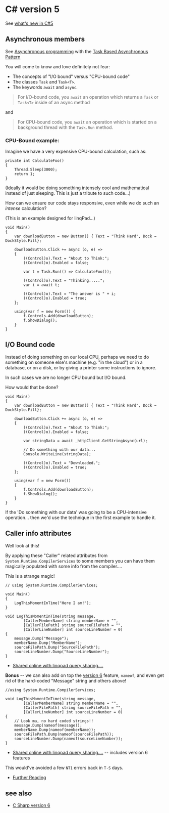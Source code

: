 ﻿#	 C# version 5

See [what's new in C#5](https://docs.microsoft.com/en-us/dotnet/csharp/whats-new/csharp-version-history#c-version-50)

## Asynchronous members

See [Asynchronous programming](https://docs.microsoft.com/en-us/dotnet/csharp/async) with the [Task Based Asynchronous Pattern](https://docs.microsoft.com/en-us/dotnet/standard/asynchronous-programming-patterns/task-based-asynchronous-pattern-tap)

You will come to know and love definitely not fear:

* The concepts of "I/O bound" versus "CPU-bound code"
* The classes `Task` and `Task<T>`.
* The keywords `await` and `async`.

> For I/O-bound code, you `await` an operation which returns a `Task` or `Task<T>` inside of an async method

and

> For CPU-bound code, you `await` an operation which is started on a background thread with the `Task.Run` method.

### CPU-Bound example:

Imagine we have a very expensive CPU-bound calculation, such as:

	private int CalculateFoo()
	{
		Thread.Sleep(3000);
		return 1;
	}

(Ideally it would be doing something intensely cool and mathematical instead of just sleeping. This is just a tribute to such code...)

How can we ensure our code stays responsive, even while we do such an *intense* calculation?

(This is an example designed for linqPad...)

	void Main()
	{
		var downloadButton = new Button() { Text = "Think Hard", Dock = DockStyle.Fill};

		downloadButton.Click += async (o, e) =>
		{
			((Control)o).Text = "About to Think:";
			((Control)o).Enabled = false;

			var t = Task.Run(() => CalculateFoo());

			((Control)o).Text = "Thinking.....";
			var i = await t;

			((Control)o).Text = "The answer is " + i;
			((Control)o).Enabled = true;
		};

		using(var f = new Form()) {
			f.Controls.Add(downloadButton);
			f.ShowDialog();
		}
	}

## I/O Bound code

Instead of doing something on our local CPU, perhaps we need to do something on someone else's machine (e.g. "in the cloud") or in a database, or on a disk, or by giving a printer some instructions to ignore.

In such cases we are no longer CPU bound but I/O bound.

How would that be done?

	void Main()
	{
		var downloadButton = new Button() { Text = "Think Hard", Dock = DockStyle.Fill};

		downloadButton.Click += async (o, e) =>
		{
			((Control)o).Text = "About to Think:";
			((Control)o).Enabled = false;

			var stringData = await _httpClient.GetStringAsync(url);

			// Do something with our data...
			Console.WriteLine(stringData);

			((Control)o).Text = "Downloaded.";
			((Control)o).Enabled = true;
		};

		using(var f = new Form())
		{
			f.Controls.Add(downloadButton);
			f.ShowDialog();
		}
	}

If the 'Do something with our data' was going to be a CPU-intensive operation... then we'd use the technique in the first example to handle it.

## Caller info attributes

Well look at this!

By applying these "Caller" related attributes from `System.Runtime.CompilerServices` to some members you can have them magically populated with some info from the compiler....

This is a strange magic!

	// using System.Runtime.CompilerServices;

	void Main()
	{
		LogThisMomentInTime("Here I am!");
	}

	void LogThisMomentInTime(string message,
			[CallerMemberName] string memberName = "",
			[CallerFilePath] string sourceFilePath = "",
			[CallerLineNumber] int sourceLineNumber = 0)
	{
		message.Dump("Message");
		memberName.Dump("MemberName");
		sourceFilePath.Dump("SourceFilePath");
		sourceLineNumber.Dump("SourceLineNumber");
	}

- [Shared online with linqpad query sharing....](http://share.linqpad.net/dul59u.linq)

**Bonus** -- we can also add on top the [version 6](version6.md) feature, `nameof`, and even get rid of the hard-coded "Message" string and others above!

	//using System.Runtime.CompilerServices;

	void LogThisMomentInTime(string message,
			[CallerMemberName] string memberName = "",
			[CallerFilePath] string sourceFilePath = "",
			[CallerLineNumber] int sourceLineNumber = 0)
	{
		// Look ma, no hard coded strings!!
		message.Dump(nameof(message));
		memberName.Dump(nameof(memberName));
		sourceFilePath.Dump(nameof(sourceFilePath));
		sourceLineNumber.Dump(nameof(sourceLineNumber));
	}

- [Shared online with linqpad query sharing....](http://share.linqpad.net/59a2ti.linq) -- includes version 6 features

This would've avoided a few `NT1` errors back in `T-S` days.

- [Further Reading](https://docs.microsoft.com/en-us/dotnet/csharp/programming-guide/concepts/caller-information)




## see also

- [C Sharp version 6](version6.md)